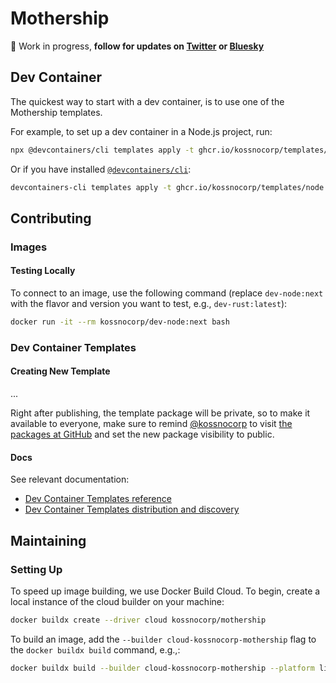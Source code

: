# Mothership

🚧 Work in progress, **follow for updates on [Twitter](https://twitter.com/kossnocorp) or [Bluesky](https://bsky.app/profile/koss.nocorp.me)**

## Dev Container

The quickest way to start with a dev container, is to use one of the Mothership templates.

For example, to set up a dev container in a Node.js project, run:

```bash
npx @devcontainers/cli templates apply -t ghcr.io/kossnocorp/templates/node -a '{"name":"MY_PROJECT_NAME"}'
```

Or if you have installed [`@devcontainers/cli`](https://github.com/devcontainers/cli):

```bash
devcontainers-cli templates apply -t ghcr.io/kossnocorp/templates/node -a '{"name":"MY_PROJECT_NAME"}'
```

## Contributing

### Images

#### Testing Locally

To connect to an image, use the following command (replace `dev-node:next` with the flavor and version you want to test, e.g., `dev-rust:latest`):

```bash
docker run -it --rm kossnocorp/dev-node:next bash
```

### Dev Container Templates

#### Creating New Template

...

Right after publishing, the template package will be private, so to make it available to everyone, make sure to remind [@kossnocorp](https://github.com/kossnocorp) to visit [the packages at GitHub](https://github.com/kossnocorp?tab=packages) and set the new package visibility to public.

#### Docs

See relevant documentation:

- [Dev Container Templates reference](https://containers.dev/implementors/templates/)
- [Dev Container Templates distribution and discovery](https://containers.dev/implementors/templates-distribution/)

## Maintaining

### Setting Up

To speed up image building, we use Docker Build Cloud. To begin, create a local instance of the cloud builder on your machine:

```bash
docker buildx create --driver cloud kossnocorp/mothership
```

To build an image, add the `--builder cloud-kossnocorp-mothership` flag to the `docker buildx build` command, e.g.,:

```bash
docker buildx build --builder cloud-kossnocorp-mothership --platform linux/amd64 --file images/base/Dockerfile --tag kossnocorp/dev-base .
```
